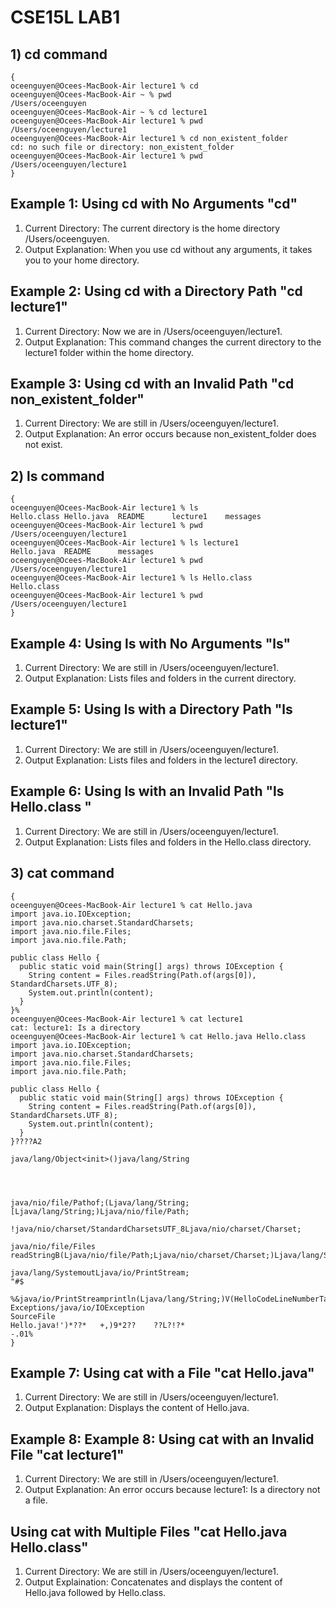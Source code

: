 # CSE15L LAB1
## 1) cd command
```
{
oceenguyen@Ocees-MacBook-Air lecture1 % cd
oceenguyen@Ocees-MacBook-Air ~ % pwd
/Users/oceenguyen
oceenguyen@Ocees-MacBook-Air ~ % cd lecture1
oceenguyen@Ocees-MacBook-Air lecture1 % pwd
/Users/oceenguyen/lecture1
oceenguyen@Ocees-MacBook-Air lecture1 % cd non_existent_folder
cd: no such file or directory: non_existent_folder
oceenguyen@Ocees-MacBook-Air lecture1 % pwd
/Users/oceenguyen/lecture1
}
```
## Example 1: Using cd with No Arguments "cd"
1) Current Directory: The current directory is the home directory /Users/oceenguyen.
2) Output Explanation: When you use cd without any arguments, it takes you to your home directory.
## Example 2: Using cd with a Directory Path "cd lecture1"
1) Current Directory: Now we are in /Users/oceenguyen/lecture1.
2) Output Explanation: This command changes the current directory to the lecture1 folder within the home directory.
## Example 3: Using cd with an Invalid Path "cd non_existent_folder"
1) Current Directory: We are still in /Users/oceenguyen/lecture1.
2) Output Explanation: An error occurs because non_existent_folder does not exist.
## 2) ls command
```
{
oceenguyen@Ocees-MacBook-Air lecture1 % ls
Hello.class	Hello.java	README		lecture1	messages
oceenguyen@Ocees-MacBook-Air lecture1 % pwd
/Users/oceenguyen/lecture1
oceenguyen@Ocees-MacBook-Air lecture1 % ls lecture1
Hello.java	README		messages
oceenguyen@Ocees-MacBook-Air lecture1 % pwd
/Users/oceenguyen/lecture1
oceenguyen@Ocees-MacBook-Air lecture1 % ls Hello.class
Hello.class
oceenguyen@Ocees-MacBook-Air lecture1 % pwd
/Users/oceenguyen/lecture1
}
```
## Example 4: Using ls with No Arguments "ls"
1) Current Directory: We are still in /Users/oceenguyen/lecture1.
2) Output Explanation: Lists files and folders in the current directory.
## Example 5: Using ls with a Directory Path "ls lecture1"
1) Current Directory: We are still in /Users/oceenguyen/lecture1.
2) Output Explanation: Lists files and folders in the lecture1 directory.
## Example 6: Using ls with an Invalid Path "ls Hello.class "
1) Current Directory: We are still in /Users/oceenguyen/lecture1.
2) Output Explanation: Lists files and folders in the Hello.class directory.
## 3) cat command
```
{
oceenguyen@Ocees-MacBook-Air lecture1 % cat Hello.java
import java.io.IOException;
import java.nio.charset.StandardCharsets;
import java.nio.file.Files;
import java.nio.file.Path;

public class Hello {
  public static void main(String[] args) throws IOException {
    String content = Files.readString(Path.of(args[0]), StandardCharsets.UTF_8);    
    System.out.println(content);
  }
}%                                                                              oceenguyen@Ocees-MacBook-Air lecture1 % cat lecture1
cat: lecture1: Is a directory
oceenguyen@Ocees-MacBook-Air lecture1 % cat Hello.java Hello.class
import java.io.IOException;
import java.nio.charset.StandardCharsets;
import java.nio.file.Files;
import java.nio.file.Path;

public class Hello {
  public static void main(String[] args) throws IOException {
    String content = Files.readString(Path.of(args[0]), StandardCharsets.UTF_8);    
    System.out.println(content);
  }
}????A2

java/lang/Object<init>()java/lang/String




java/nio/file/Pathof;(Ljava/lang/String;[Ljava/lang/String;)Ljava/nio/file/Path;
                                                                               !java/nio/charset/StandardCharsetsUTF_8Ljava/nio/charset/Charset;

java/nio/file/Files
readStringB(Ljava/nio/file/Path;Ljava/nio/charset/Charset;)Ljava/lang/String;	
                                                                                java/lang/SystemoutLjava/io/PrintStream;
"#$
   %&java/io/PrintStreamprintln(Ljava/lang/String;)V(HelloCodeLineNumberTablemain([Ljava/lang/String;)V
Exceptions/java/io/IOException
SourceFile
Hello.java!')*??*	+,)9*2??	??L?!?*
-.01%
}
```
## Example 7: Using cat with a File "cat Hello.java"
1) Current Directory: We are still in /Users/oceenguyen/lecture1.
2) Output Explanation: Displays the content of Hello.java.
## Example 8: Example 8: Using cat with an Invalid File "cat lecture1"
1) Current Directory: We are still in /Users/oceenguyen/lecture1.
2) Output Explanation: An error occurs because lecture1: Is a directory not a file.
## Using cat with Multiple Files "cat Hello.java Hello.class"
1) Current Directory: We are still in /Users/oceenguyen/lecture1.
2) Output Explaination: Concatenates and displays the content of Hello.java followed by Hello.class.







